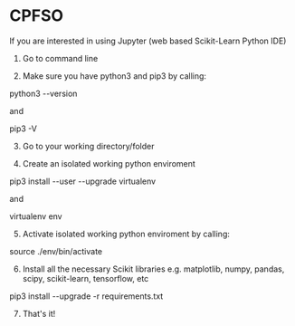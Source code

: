 # CPFSO

If you are interested in using Jupyter (web based Scikit-Learn Python IDE)

1. Go to command line

2. Make sure you have python3 and pip3 by calling:

  python3 --version

and

  pip3 -V

3. Go to your working directory/folder

4. Create an isolated working python enviroment

  pip3 install --user --upgrade virtualenv

  and

  virtualenv	env

5. Activate isolated working python enviroment by calling: 

  source ./env/bin/activate 

6. Install all the necessary Scikit libraries e.g. matplotlib, numpy, pandas, scipy, scikit-learn, tensorflow, etc

pip3 install --upgrade -r requirements.txt

7. That's it!
